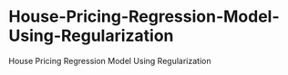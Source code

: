 # House-Pricing-Regression-Model-Using-Regularization
House Pricing Regression Model Using Regularization
